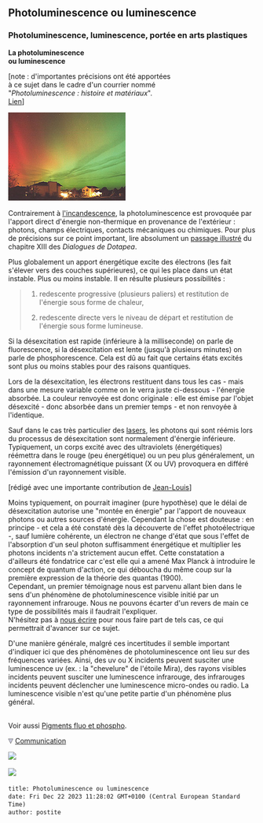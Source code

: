 ## Photoluminescence ou luminescence
### Photoluminescence, luminescence, portée en arts plastiques
 **La photoluminescence  
ou luminescence**

\[note : d'importantes précisions ont été apportées  
à ce sujet dans le cadre d'un courrier nommé  
"_Photoluminescence : histoire et matériaux_".  
[Lien](courrierdeslecteurs2011b170.html#20110713ca)\]

![](images/auroreboreale2.jpg)

Contrairement à [l'incandescence](corpsnoir.html#lincandescence), la photoluminescence est provoquée par l'apport direct d'énergie non-thermique en provenance de l'extérieur : photons, champs électriques, contacts mécaniques ou chimiques. Pour plus de précisions sur ce point important, lire absolument un [passage illustré](chap13laser.html#incandlumin) du chapitre XIII des _Dialogues de Dotapea_.

Plus globalement un apport énergétique excite des électrons (les fait s'élever vers des couches supérieures), ce qui les place dans un état instable. Plus ou moins instable. Il en résulte plusieurs possibilités :

> 1) redescente progressive (plusieurs paliers) et restitution de l'énergie sous forme de chaleur,
> 
> 2) redescente directe vers le niveau de départ et restitution de l'énergie sous forme lumineuse.

Si la désexcitation est rapide (inférieure à la milliseconde) on parle de fluorescence, si la désexcitation est lente (jusqu'à plusieurs minutes) on parle de phosphorescence. Cela est dû au fait que certains états excités sont plus ou moins stables pour des raisons quantiques.

Lors de la désexcitation, les électrons restituent dans tous les cas - mais dans une mesure variable comme on le verra juste ci-dessous - l'énergie absorbée. La couleur renvoyée est donc originale : elle est émise par l'objet désexcité - donc absorbée dans un premier temps - et non renvoyée à l'identique.

Sauf dans le cas très particulier des [lasers](chap13laser.html), les photons qui sont réémis lors du processus de désexcitation sont normalement d'énergie inférieure. Typiquement, un corps excité avec des ultraviolets (énergétiques) réémettra dans le rouge (peu énergétique) ou un peu plus généralement, un rayonnement électromagnétique puissant (X ou UV) provoquera en différé l'émission d'un rayonnement visible.

\[rédigé avec une importante contribution de [Jean-Louis](quinoussommes.html#jeanlouis)\]

Moins typiquement, on pourrait imaginer (pure hypothèse) que le délai de désexcitation autorise une "montée en énergie" par l'apport de nouveaux photons ou autres sources d'énergie. Cependant la chose est douteuse : en principe - et cela a été constaté dès la découverte de l'effet photoélectrique -, sauf lumière cohérente, un électron ne change d'état que sous l'effet de l'absorption d'un seul photon suffisamment énergétique et multiplier les photons incidents n'a strictement aucun effet. Cette constatation a d'ailleurs été fondatrice car c'est elle qui a amené Max Planck à introduire le concept de quantum d'action, ce qui déboucha du même coup sur la première expression de la théorie des quantas (1900).  
Cependant, un premier témoignage nous est parvenu allant bien dans le sens d'un phénomène de photoluminescence visible initié par un rayonnement infrarouge. Nous ne pouvons écarter d'un revers de main ce type de possibilités mais il faudrait l'expliquer.  
N'hésitez pas à [nous écrire](ecrire.html) pour nous faire part de tels cas, ce qui permettrait d'avancer sur ce sujet.

D'une manière générale, malgré ces incertitudes il semble important d'indiquer ici que des phénomènes de photoluminescence ont lieu sur des fréquences variées. Ainsi, des uv ou X incidents peuvent susciter une luminescence uv (ex. : la "chevelure" de l'étoile Mira), des rayons visibles incidents peuvent susciter une luminescence infrarouge, des infrarouges incidents peuvent déclencher une luminescence micro-ondes ou radio. La luminescence visible n'est qu'une petite partie d'un phénomène plus général.  
 

Voir aussi [Pigments fluo et phospho](phosphofluo.html).



![](images/flechebas.gif) [Communication](http://www.artrealite.com/annonceurs.htm) 

[![](https://cbonvin.fr/sites/regie.artrealite.com/visuels/campagne1.png)](index-2.html#20131014)

![](https://cbonvin.fr/sites/regie.artrealite.com/visuels/campagne2.png)
```
title: Photoluminescence ou luminescence
date: Fri Dec 22 2023 11:28:02 GMT+0100 (Central European Standard Time)
author: postite
```
